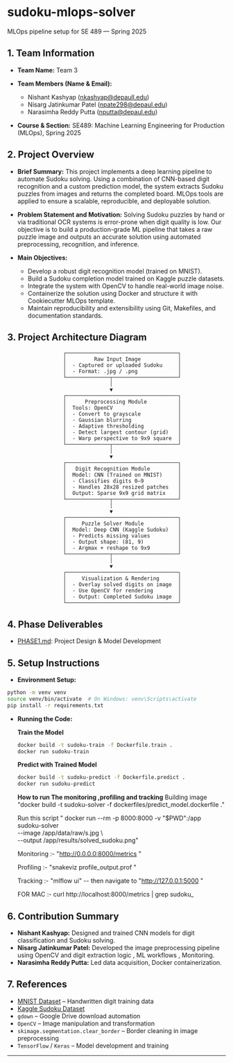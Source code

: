 # sudoku-mlops-solver

MLOps pipeline setup for SE 489 — Spring 2025

## 1. Team Information

* **Team Name:** Team 3
* **Team Members (Name & Email):**

    * Nishant Kashyap (nkashyap@depaull.edu)
    * Nisarg Jatinkumar Patel (npate298@depaul.edu)
    * Narasimha Reddy Putta (nputta@depaul.edu)
* **Course & Section:** SE489: Machine Learning Engineering for Production (MLOps), Spring 2025

## 2. Project Overview

* **Brief Summary:**
  This project implements a deep learning pipeline to automate Sudoku solving. Using a combination of CNN-based digit recognition and a custom prediction model, the system extracts Sudoku puzzles from images and returns the completed board. MLOps tools are applied to ensure a scalable, reproducible, and deployable solution.

* **Problem Statement and Motivation:**
  Solving Sudoku puzzles by hand or via traditional OCR systems is error-prone when digit quality is low. Our objective is to build a production-grade ML pipeline that takes a raw puzzle image and outputs an accurate solution using automated preprocessing, recognition, and inference.

* **Main Objectives:**

    * Develop a robust digit recognition model (trained on MNIST).
    * Build a Sudoku completion model trained on Kaggle puzzle datasets.
    * Integrate the system with OpenCV to handle real-world image noise.
    * Containerize the solution using Docker and structure it with Cookiecutter MLOps template.
    * Maintain reproducibility and extensibility using Git, Makefiles, and documentation standards.

## 3. Project Architecture Diagram

                      ┌────────────────────────────────────┐
                      │         Raw Input Image            │
                      │  - Captured or uploaded Sudoku     │
                      │  - Format: .jpg / .png             │
                      └──────────────┬─────────────────────┘
                                     │
                                     ▼
                      ┌────────────────────────────────────┐
                      │      Preprocessing Module          │
                      │  Tools: OpenCV                     │
                      │  - Convert to grayscale            │
                      │  - Gaussian blurring               │
                      │  - Adaptive thresholding           │
                      │  - Detect largest contour (grid)   │
                      │  - Warp perspective to 9x9 square  │
                      └──────────────┬─────────────────────┘
                                     │
                                     ▼
                      ┌────────────────────────────────────┐
                      │   Digit Recognition Module         │
                      │  Model: CNN (Trained on MNIST)     │
                      │  - Classifies digits 0–9           │
                      │  - Handles 28x28 resized patches   │
                      │  Output: Sparse 9x9 grid matrix    │
                      └──────────────┬─────────────────────┘
                                     │
                                     ▼
                      ┌────────────────────────────────────┐
                      │     Puzzle Solver Module           │
                      │  Model: Deep CNN (Kaggle Sudoku)   │
                      │  - Predicts missing values         │
                      │  - Output shape: (81, 9)           │
                      │  - Argmax + reshape to 9x9         │
                      └──────────────┬─────────────────────┘
                                     │
                                     ▼
                      ┌────────────────────────────────────┐
                      │     Visualization & Rendering      │
                      │  - Overlay solved digits on image  │
                      │  - Use OpenCV for rendering        │
                      │  - Output: Completed Sudoku image  │
                      └────────────────────────────────────┘

## 4. Phase Deliverables

* [PHASE1.md](./PHASE1.md): Project Design & Model Development

## 5. Setup Instructions

* **Environment Setup:**

```bash
python -m venv venv
source venv/bin/activate  # On Windows: venv\Scripts\activate
pip install -r requirements.txt
```

* **Running the Code:**

  **Train the Model**

  ```bash
  docker build -t sudoku-train -f Dockerfile.train .
  docker run sudoku-train
  ```

  **Predict with Trained Model**

  ```bash
  docker build -t sudoku-predict -f Dockerfile.predict .
  docker run sudoku-predict
  ```

  **How to run The monitoring ,profiling and tracking**
  Building image "docker build -t sudoku-solver -f dockerfiles/predict_model.dockerfile ."
  
  Run this script " docker run --rm -p 8000:8000 -v "$PWD":/app sudoku-solver \
  --image /app/data/raw/s.jpg \                  
  --output /app/results/solved_sudoku.png"

  Monitoring :- "http://0.0.0.0:8000/metrics "  

  Profiling :- "snakeviz profile_output.prof "

  Tracking :- "mlflow ui" -- then navigate to "http://127.0.0.1:5000 "


  FOR MAC :- curl http://localhost:8000/metrics | grep sudoku_


## 6. Contribution Summary

* **Nishant Kashyap:** Designed and trained CNN models for digit classification and Sudoku solving.
* **Nisarg Jatinkumar Patel:** Developed the image preprocessing pipeline using OpenCV and digit extraction logic , ML workflows , Monitoring.
* **Narasimha Reddy Putta:** Led data acquisition, Docker containerization.

## 7. References

* [MNIST Dataset](https://keras.io/api/datasets/mnist/) – Handwritten digit training data
* [Kaggle Sudoku Dataset](https://www.kaggle.com/datasets/bryanpark/sudoku)
* `gdown` – Google Drive download automation
* `OpenCV` – Image manipulation and transformation
* `skimage.segmentation.clear_border` – Border cleaning in image preprocessing
* `TensorFlow` / `Keras` – Model development and training

---